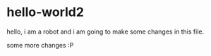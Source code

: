 # hello-world2

hello, i am a robot and i am going to make some changes in this file.

some more changes :P

